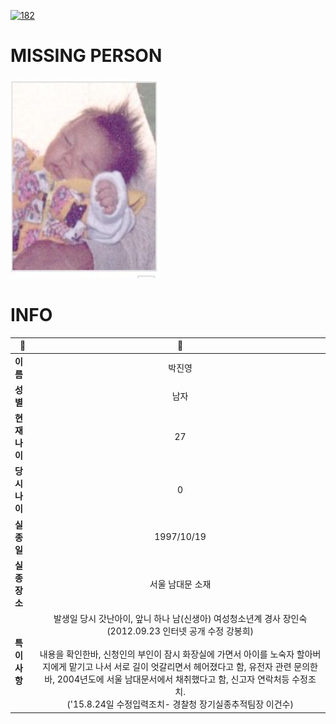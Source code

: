 [![182](https://img.shields.io/badge/%EC%8B%A4%EC%A2%85%EC%8B%A0%EA%B3%A0%EB%8A%94%20%EA%B5%AD%EB%B2%88%EC%97%86%EC%9D%B4-182-blue)](http://safe182.go.kr/index.do)

# MISSING PERSON

<img src="./missing_person.jpg">

# INFO

|🔑|💎|
|--|:--:|
|**이름**|박진영|
|**성별**|남자|
|**현재 나이**|27|
|**당시 나이**|0|
|**실종일**|1997/10/19|
|**실종 장소**|서울 남대문 소재 |
|**특이사항**|발생일 당시 갓난아이, 앞니 하나 남(신생아) 여성청소년계 경사 장인숙(2012.09.23 인터넷 공개 수정 강봉희)</br></br>내용을 확인한바, 신청인의 부인이 잠시 화장실에 가면서 아이를 노숙자 할아버지에게 맡기고 나서 서로 길이 엇갈리면서 헤어졌다고 함, 유전자 관련 문의한바, 2004년도에 서울 남대문서에서 채취했다고 함, 신고자 연락처등 수정조치.</br>('15.8.24일 수정입력조치- 경찰청 장기실종추적팀장 이건수)|
